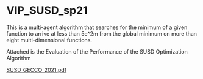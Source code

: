 # VIP_SUSD_sp21

This is a multi-agent algorithm that searches for the minimum of a given function to arrive at less than 5e^2m from the global minimum on more than eight multi-dimensional functions.

Attached is the Evaluation of the Performance of the SUSD Optimization Algorithm

[SUSD_GECCO_2021.pdf](https://github.com/AravindVengarai/SUSD-SystemsResearch/files/9420361/SUSD_GECCO_2021.pdf)
